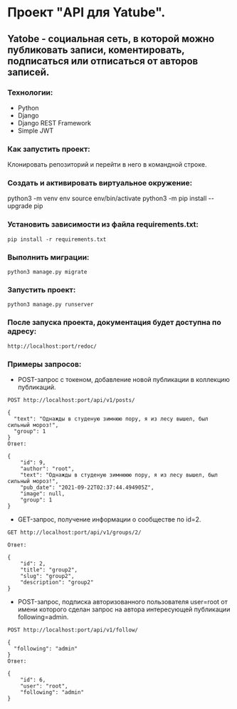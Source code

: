 # Проект "API для Yatube".

## Yatobe - социальная сеть, в которой можно публиковать записи, коментировать, подписаться или отписаться от авторов записей.

### Технологии:
- Python
- Django
- Django REST Framework
- Simple JWT

### Как запустить проект:
Клонировать репозиторий и перейти в него в командной строке.

### Cоздать и активировать виртуальное окружение:
python3 -m venv env
source env/bin/activate
python3 -m pip install --upgrade pip

### Установить зависимости из файла requirements.txt:
```
pip install -r requirements.txt
```
### Выполнить миграции:
```
python3 manage.py migrate
```
### Запустить проект:
```
python3 manage.py runserver
```
### После запуска проекта, документация будет доступна по адресу:
```
http://localhost:port/redoc/
```
### Примеры запросов:
- POST-запрос с токеном, добавление новой публикации в коллекцию публикаций.
```
POST http://localhost:port/api/v1/posts/

{
  "text": "Однажды в студеную зимнюю пору, я из лесу вышел, был сильный мороз!",
  "group": 1
}
Ответ:

{
    "id": 9,
    "author": "root",
    "text": "Однажды в студеную зимнююю пору, я из лесу вышел, был сильный мороз!",
    "pub_date": "2021-09-22T02:37:44.494905Z",
    "image": null,
    "group": 1
}
```
- GET-запрос, получение информации о сообществе по id=2.
```
GET http://localhost:port/api/v1/groups/2/

Ответ:

{
    "id": 2,
    "title": "group2",
    "slug": "group2",
    "description": "group2"
}
```
- POST-запрос, подписка авторизованного пользователя user=root от имени которого сделан запрос на автора интересующей публикации following=admin.
```
POST http://localhost:port/api/v1/follow/

{
  "following": "admin"
}
Ответ:

{
    "id": 6,
    "user": "root",
    "following": "admin"
}
